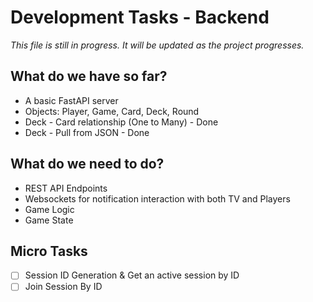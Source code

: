 # Development Tasks - Backend

_This file is still in progress. It will be updated as the project progresses._

## What do we have so far?
* A basic FastAPI server
* Objects: Player, Game, Card, Deck, Round
* Deck - Card relationship (One to Many) - Done
* Deck - Pull from JSON - Done

## What do we need to do?
* REST API Endpoints
* Websockets for notification interaction with both TV and Players
* Game Logic
* Game State

## Micro Tasks
* [ ] Session ID Generation & Get an active session by ID
* [ ] Join Session By ID
